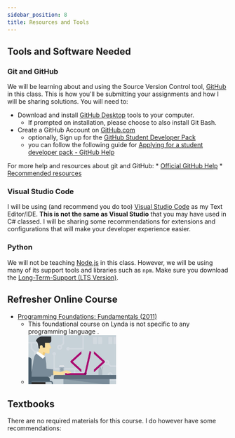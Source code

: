 ```yaml
---
sidebar_position: 8
title: Resources and Tools
---
```


## Tools and Software Needed
### Git and GitHub
We will be learning about and using the Source Version Control tool, [GitHub](https://github.com) in this class. This is how you'll be submitting your assignments and how I will be sharing solutions. You will need to:
* Download and install [GitHub Desktop](https://desktop.github.com/) tools to your computer.
  * If prompted on installation, please choose to also install Git Bash.
* Create a GitHub Account on [GitHub.com](https://github.com/)
    * optionally, Sign up for the [GitHub Student Developer Pack](https://education.github.com/pack)
    * you can follow the following guide for [Applying for a student developer pack - GitHub Help](https://help.github.com/en/articles/applying-for-a-student-developer-pack)

For more help and resources about git and GitHub:
    * [Official GitHub Help](https://help.github.com/)
    * [Recommended resources](http://hackerhours.org/resources.html#github)

### Visual Studio Code
I will be using (and recommend you do too) [Visual Studio Code](https://code.visualstudio.com/download) as my Text Editor/IDE. **This is not the same as Visual Studio** that you may have used in C# classed. I will be sharing some recommendations for extensions and configurations that will make your developer experience easier.

### Python
We will not be teaching [Node.js](https://nodejs.org) in this class. However, we will be using many of its support tools and libraries such as `npm`. Make sure you download the [Long-Term-Support (LTS Version)](https://nodejs.org).

## Refresher Online Course

* [Programming Foundations: Fundamentals (2011)](https://www.lynda.com/Programming-Foundations-tutorials/Foundations-Programming-Fundamentals/83603-2.html)
    * This foundational course on Lynda is not specific to any programming language .
    * [<img alt="Programming Foundation Linkedin Learning Course Cover" src="/img/syllabus/resources/Lynda1.jpg" width="200" />](https://www.lynda.com/Programming-Foundations-tutorials/Foundations-Programming-Fundamentals/83603-2.html)


## Textbooks
There are no required materials for this course. I do however have some recommendations:

